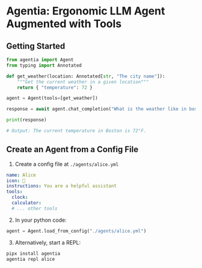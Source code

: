 # Agentia: Ergonomic LLM Agent Augmented with Tools


## Getting Started

```python
from agentia import Agent
from typing import Annotated

def get_weather(location: Annotated[str, "The city name"]):
    """Get the current weather in a given location"""
    return { "temperature": 72 }

agent = Agent(tools=[get_weather])

response = await agent.chat_completion("What is the weather like in boston?")

print(response)

# Output: The current temperature in Boston is 72°F.
```

## Create an Agent from a Config File

1. Create a config file at `./agents/alice.yml`

```yaml
name: Alice
icon: 👩
instructions: You are a helpful assistant
tools:
  clock:
  calculator:
  # ... other tools
```

2. In your python code:

```python
agent = Agent.load_from_config("./agents/alice.yml")
```

3. Alternatively, start a REPL:

```bash
pipx install agentia
agentia repl alice
```